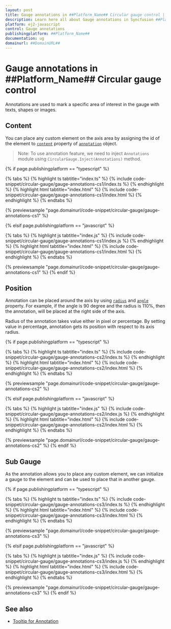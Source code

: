 ```yaml
---
layout: post
title: Gauge annotations in ##Platform_Name## Circular gauge control | Syncfusion
description: Learn here all about Gauge annotations in Syncfusion ##Platform_Name## Circular gauge control of Syncfusion Essential JS 2 and more.
platform: ej2-javascript
control: Gauge annotations 
publishingplatform: ##Platform_Name##
documentation: ug
domainurl: ##DomainURL##
---
```


# Gauge annotations in ##Platform_Name## Circular gauge control

Annotations are used to mark a specific area of interest in the gauge with texts, shapes or images.

## Content

You can place any custom element on the axis area by assigning the id of the element to [`content`](../api/circular-gauge/annotation#content-string) property of [`annotation`](../api/circular-gauge/annotation) object.

>Note: To use annotation feature, we need to inject `Annotations` module using `CircularGauge.Inject(Annotations)` method.

{% if page.publishingplatform == "typescript" %}

 {% tabs %}
{% highlight ts tabtitle="index.ts" %}
{% include code-snippet/circular-gauge/gauge-annotations-cs1/index.ts %}
{% endhighlight %}
{% highlight html tabtitle="index.html" %}
{% include code-snippet/circular-gauge/gauge-annotations-cs1/index.html %}
{% endhighlight %}
{% endtabs %}
        
{% previewsample "page.domainurl/code-snippet/circular-gauge/gauge-annotations-cs1" %}

{% elsif page.publishingplatform == "javascript" %}

{% tabs %}
{% highlight js tabtitle="index.js" %}
{% include code-snippet/circular-gauge/gauge-annotations-cs1/index.js %}
{% endhighlight %}
{% highlight html tabtitle="index.html" %}
{% include code-snippet/circular-gauge/gauge-annotations-cs1/index.html %}
{% endhighlight %}
{% endtabs %}

{% previewsample "page.domainurl/code-snippet/circular-gauge/gauge-annotations-cs1" %}
{% endif %}

## Position

Annotation can be placed around the axis by using [`radius`](../api/circular-gauge/annotation#radius-string) and [`angle`](../api/circular-gauge/annotation#angle-number) property.
For example, if the angle is 90 degree and the radius is 110%, then the annotation, will be placed at the right side of the axis.

Radius of the annotation takes value either in pixel or percentage. By setting value in percentage, annotation gets its position with respect to its axis radius.

{% if page.publishingplatform == "typescript" %}

 {% tabs %}
{% highlight ts tabtitle="index.ts" %}
{% include code-snippet/circular-gauge/gauge-annotations-cs2/index.ts %}
{% endhighlight %}
{% highlight html tabtitle="index.html" %}
{% include code-snippet/circular-gauge/gauge-annotations-cs2/index.html %}
{% endhighlight %}
{% endtabs %}
        
{% previewsample "page.domainurl/code-snippet/circular-gauge/gauge-annotations-cs2" %}

{% elsif page.publishingplatform == "javascript" %}

{% tabs %}
{% highlight js tabtitle="index.js" %}
{% include code-snippet/circular-gauge/gauge-annotations-cs2/index.js %}
{% endhighlight %}
{% highlight html tabtitle="index.html" %}
{% include code-snippet/circular-gauge/gauge-annotations-cs2/index.html %}
{% endhighlight %}
{% endtabs %}

{% previewsample "page.domainurl/code-snippet/circular-gauge/gauge-annotations-cs2" %}
{% endif %}

## Sub Gauge

As the annotation allows you to place any custom element, we can initialize a gauge to the element and can be used to place that in another gauge.

{% if page.publishingplatform == "typescript" %}

 {% tabs %}
{% highlight ts tabtitle="index.ts" %}
{% include code-snippet/circular-gauge/gauge-annotations-cs3/index.ts %}
{% endhighlight %}
{% highlight html tabtitle="index.html" %}
{% include code-snippet/circular-gauge/gauge-annotations-cs3/index.html %}
{% endhighlight %}
{% endtabs %}
        
{% previewsample "page.domainurl/code-snippet/circular-gauge/gauge-annotations-cs3" %}

{% elsif page.publishingplatform == "javascript" %}

{% tabs %}
{% highlight js tabtitle="index.js" %}
{% include code-snippet/circular-gauge/gauge-annotations-cs3/index.js %}
{% endhighlight %}
{% highlight html tabtitle="index.html" %}
{% include code-snippet/circular-gauge/gauge-annotations-cs3/index.html %}
{% endhighlight %}
{% endtabs %}

{% previewsample "page.domainurl/code-snippet/circular-gauge/gauge-annotations-cs3" %}
{% endif %}

## See also

* [Tooltip for Annotation](https://ej2.syncfusion.com/documentation/circular-gauge/gauge-user-interaction/#tooltip-for-annotation)